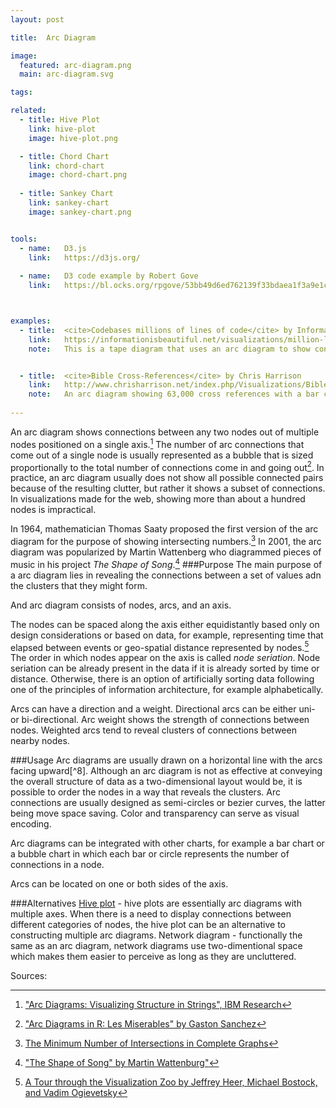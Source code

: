 ```yaml
---
layout: post

title:  Arc Diagram

image:
  featured: arc-diagram.png
  main: arc-diagram.svg

tags:

related:
  - title: Hive Plot
    link: hive-plot
    image: hive-plot.png

  - title: Chord Chart
    link: chord-chart
    image: chord-chart.png
    
  - title: Sankey Chart
    link: sankey-chart
    image: sankey-chart.png


tools:
  - name:   D3.js
    link:   https://d3js.org/
    
  - name:   D3 code example by Robert Gove
    link:   https://bl.ocks.org/rpgove/53bb49d6ed762139f33bdaea1f3a9e1c



examples:
  - title:  <cite>Codebases millions of lines of code</cite> by InformationisBeautiful 
    link:   https://informationisbeautiful.net/visualizations/million-lines-of-code/
    note:   This is a tape diagram that uses an arc diagram to show connections between two versions of software where the thinkness of the arc shows the amount of re-used code


  - title:  <cite>Bible Cross-References</cite> by Chris Harrison
    link:   http://www.chrisharrison.net/index.php/Visualizations/BibleViz
    note:   An arc diagram showing 63,000 cross references with a bar chart inverted at bottom to show the number of connected in each node.
     
---
```


An arc diagram shows connections between any two nodes out of multiple nodes positioned on a single axis.[^1] The number of arc connections that come out of a single node is usually represented as a bubble that is sized proportionally to the total number of connections come in and going out[^2]. In practice, an arc diagram usually does not show all possible connected pairs because of the resulting clutter, but rather it shows a subset of connections.
In visualizations made for the web, showing more than about a hundred nodes is impractical.

In 1964, mathematician Thomas Saaty proposed the first version of the arc diagram for the purpose of showing intersecting numbers.[^3] In 2001, the arc diagram was popularized by Martin Wattenberg who diagrammed pieces of music in his project *The Shape of Song*.[^4]
###Purpose
The main purpose of a arc diagram lies in revealing the connections between a set of values adn the clusters that they might form.

And arc diagram consists of nodes, arcs, and an axis.

The nodes can be spaced along the axis either equidistantly based only on design considerations or based on data, for example, representing time that elapsed between events or geo-spatial distance represented by nodes.[^7]
The order in which nodes appear on the axis is called <dfn>node seriation</dfn>. Node seriation can be already present in the data if it is already sorted by time or distance. Otherwise, there is an option of artificially sorting data following one of the principles of information architecture, for example alphabetically.

Arcs can have a direction and a weight. Directional arcs can be either uni- or bi-directional. Arc weight shows
the strength of connections between nodes. Weighted arcs tend to reveal clusters of connections between nearby nodes.

###Usage
Arc diagrams are usually drawn on a horizontal line with the arcs facing upward[^8]. Although an arc diagram is not as effective at conveying the overall structure of data as a two-dimensional layout would be, it is possible to order the nodes in a way that reveals the clusters.
Arc connections are usually designed as semi-circles or bezier
curves, the latter being move space saving. Color and transparency can serve as visual encoding.

Arc diagrams can be integrated with other charts, for example a bar chart or a bubble chart in which each bar or circle represents the number of connections in a node.

Arcs can be located on one or both sides of the axis.

###Alternatives
[Hive plot](/hive-plot) - hive plots are essentially arc diagrams with multiple axes. When there is a need to display connections between different categories of nodes, the hive plot can be an alternative to constructing multiple arc diagrams.
Network diagram - functionally the same as an arc diagram, network diagrams use two-dimentional space which makes them easier to perceive as long as they are uncluttered.

Sources:

[^1]: ["Arc Diagrams: Visualizing Structure in Strings", IBM Research](http://ieg.ifs.tuwien.ac.at/~aigner/teaching/ws06/infovis_ue/papers/arcdiagram_01173155.pdf)
[^2]: ["Arc Diagrams in R: Les Miserables" by Gaston Sanchez](http://www.gastonsanchez.com/visually-enforced/got-plot/how-to/2013/02/02/Arc-Diagrams-in-R-Les-Miserables/)
[^3]: [The Minimum Number of Intersections in Complete Graphs](https://www.pnas.org/content/52/3/688)
[^4]: ["The Shape of Song" by Martin Wattenburg"](http://turbulence.org/Works/song/gallery/gallery.html)
[^5]: [A Visual Survey of Arc Diagrams by Till Nagel and Erik Duval](https://uclab.fh-potsdam.de/wp/wp-content/uploads/2013-a-visual-survey-of-arc-diagrams.pdf)
[^6]: [Graphs on Surfaces and Their Applications by Sergei K. Lando, Alexander K. Zvonkin, page 339](https://books.google.fr/books?id=nFnyCAAAQBAJ&pg=PA339&dq=arc+diagram&hl=en&sa=X&ved=0ahUKEwj3wNS_jZHhAhWi2uAKHQEgCi0Q6AEILTAB#v=onepage&q=arc%20diagram&f=false)
[^7]: [A Tour through the Visualization Zoo by Jeffrey Heer, Michael Bostock, and Vadim Ogievetsky](https://queue.acm.org/detail.cfm?searchterm=Mind+Maps&id=1805128)

